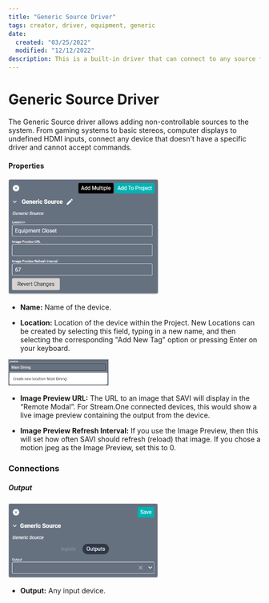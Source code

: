 ```yaml
---
title: "Generic Source Driver"
tags: creator, driver, equipment, generic
date:
  created: "03/25/2022"
  modified: "12/12/2022"
description: This is a built-in driver that can connect to any source for listing in Facility View.
---
```


# Generic Source Driver

The Generic Source driver allows adding non-controllable sources to the system. From gaming systems to basic stereos, computer displays to undefined HDMI inputs, connect any device that doesn't have a specific driver and cannot accept commands.

#### Properties
<a href="../../../../Assets/Knowledge-Base/Creator/Drivers/generic-source.png">
  <img src="../../../../Assets/Knowledge-Base/Creator/Drivers/generic-source.png" alt="generic source configuration" width="300" height="">
</a>

* **Name:** Name of the device.

* **Location:** Location of the device within the Project. New Locations can be created by selecting this field, typing in a new name, and then selecting the corresponding "Add New Tag" option or pressing Enter on your keyboard.
<img src="../../../../Assets/Knowledge-Base/Creator/Drivers/locations-add.png" alt="Adding Main Dining Tag to Location" width="200" height="">

* **Image Preview URL:** The URL to an image that SAVI will display in the “Remote Modal”. For Stream.One connected devices, this would show a live image preview containing the output from the device.

* **Image Preview Refresh Interval:** If you use the Image Preview, then this will set how often SAVI should refresh (reload) that image. If you chose a motion jpeg as the Image Preview, set this to 0.

### Connections

##### Output
<a href="../../../../Assets/Knowledge-Base/Creator/Drivers/generic-source-connections-output.png">
  <img src="../../../../Assets/Knowledge-Base/Creator/Drivers/generic-source-connections-output.png" alt="generic source output connections" width="300" height="">
</a>

* **Output:** Any input device.
